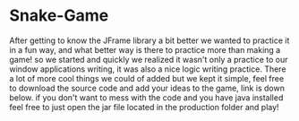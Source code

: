 # Snake-Game
After getting to know the JFrame library a bit better we wanted to practice it in a fun way, and what better way is there to practice more than making a game! so we started and quickly we realized it wasn't only a practice to our window applications writing, it was also a nice logic writing practice. There a lot of more cool things we could of added but we kept it simple, feel free to download the source code and add your ideas to the game, link is down below.
if you don't want to mess with the code and you have java installed feel free to just open the jar file located in the production folder and play!
